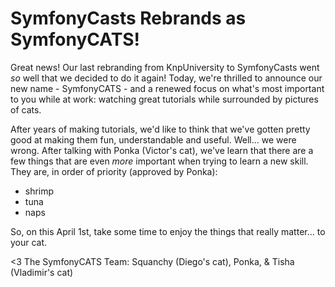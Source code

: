 # SymfonyCasts Rebrands as SymfonyCATS!

Great news! Our last rebranding from KnpUniversity to SymfonyCasts went *so* well
that we decided to do it again! Today, we're thrilled to announce our new name -
SymfonyCATS - and a renewed focus on what's most important to you while at work:
watching great tutorials while surrounded by pictures of cats.

After years of making tutorials, we'd like to think that we've gotten pretty good
at making them fun, understandable and useful. Well... we were wrong. After talking
with Ponka (Victor's cat), we've learn that there are a few things that are even
*more* important when trying to learn a new skill. They are, in order of priority
(approved by Ponka):

* shrimp
* tuna
* naps

So, on this April 1st, take some time to enjoy the things that really matter...
to your cat.

<3 The SymfonyCATS Team: Squanchy (Diego's cat), Ponka, & Tisha (Vladimir's cat)
